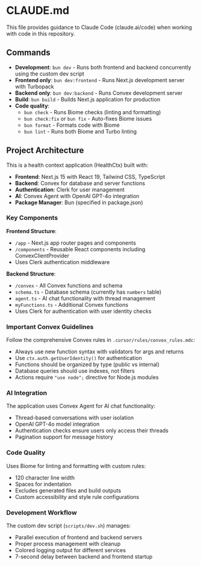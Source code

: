 # CLAUDE.md

This file provides guidance to Claude Code (claude.ai/code) when working with code in this repository.

## Commands

- **Development**: `bun dev` - Runs both frontend and backend concurrently using the custom dev script
- **Frontend only**: `bun dev:frontend` - Runs Next.js development server with Turbopack
- **Backend only**: `bun dev:backend` - Runs Convex development server
- **Build**: `bun build` - Builds Next.js application for production
- **Code quality**: 
  - `bun check` - Runs Biome checks (linting and formatting)
  - `bun check:fix` or `bun fix` - Auto-fixes Biome issues
  - `bun format` - Formats code with Biome
  - `bun lint` - Runs both Biome and Turbo linting

## Project Architecture

This is a health context application (HealthCtx) built with:
- **Frontend**: Next.js 15 with React 19, Tailwind CSS, TypeScript
- **Backend**: Convex for database and server functions
- **Authentication**: Clerk for user management
- **AI**: Convex Agent with OpenAI GPT-4o integration
- **Package Manager**: Bun (specified in package.json)

### Key Components

**Frontend Structure**:
- `/app` - Next.js app router pages and components
- `/components` - Reusable React components including ConvexClientProvider
- Uses Clerk authentication middleware

**Backend Structure**:
- `/convex` - All Convex functions and schema
- `schema.ts` - Database schema (currently has `numbers` table)
- `agent.ts` - AI chat functionality with thread management
- `myFunctions.ts` - Additional Convex functions
- Uses Clerk for authentication with user identity checks

### Important Convex Guidelines

Follow the comprehensive Convex rules in `.cursor/rules/convex_rules.mdc`:
- Always use new function syntax with validators for args and returns
- Use `ctx.auth.getUserIdentity()` for authentication
- Functions should be organized by type (public vs internal)
- Database queries should use indexes, not filters
- Actions require `"use node";` directive for Node.js modules

### AI Integration

The application uses Convex Agent for AI chat functionality:
- Thread-based conversations with user isolation
- OpenAI GPT-4o model integration
- Authentication checks ensure users only access their threads
- Pagination support for message history

### Code Quality

Uses Biome for linting and formatting with custom rules:
- 120 character line width
- Spaces for indentation
- Excludes generated files and build outputs
- Custom accessibility and style rule configurations

### Development Workflow

The custom dev script (`scripts/dev.sh`) manages:
- Parallel execution of frontend and backend servers
- Proper process management with cleanup
- Colored logging output for different services
- 7-second delay between backend and frontend startup